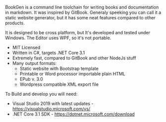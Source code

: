 BookGen is a command line toolchain for writing books and documentation in markdown. It was inspired by GitBook. Generaly speeking you can call it a static website generator, but it has some neat features compared to other products.

It is designed to be cross platform, but It's developed and tested under Windows. The Editor uses WPF, so it's not portable.

* MIT Licensed
* Written in C#, targets .NET Core 3.1
* Extremely fast, compared to GitBook and other NodeJs stuff
* Many output formats: 
    * Static website with Bootstrap template
    * Printable or Word processor importable plain HTML
    * EPub v. 3.0
    * Wordpress compatible XML export file

To Build and develop you will need:
* Visual Studio 2019 with latest updates - https://visualstudio.microsoft.com/vs/
* .NET Core 3.1 SDK - https://dotnet.microsoft.com/download